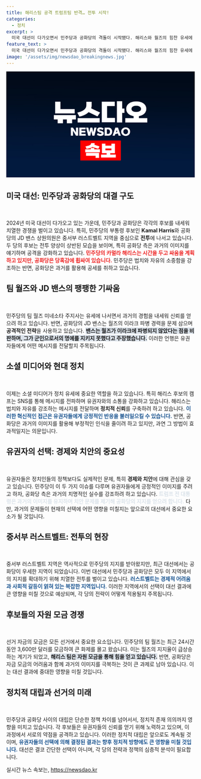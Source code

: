 ```yaml
---
title: 해리스팀 공격 트럼프팀 반격… 전투 시작!
categories:
  - 정치
excerpt: >
  미국 대선이 다가오면서 민주당과 공화당의 격돌이 시작됐다. 해리스와 월즈의 힘찬 유세에 비해, 테드 밴스는 과거를 들추며 공격에 나섰다. 월즈의 군 경력을 문제 삼은 공화당의 혼란 속에서, 민주당은 활기를 띠고 있다. 클릭해 더욱 깊은 이야기를 만나보세요!
feature_text: >
  미국 대선이 다가오면서 민주당과 공화당의 격돌이 시작됐다. 해리스와 월즈의 힘찬 유세에 비해, 테드 밴스는 과거를 들추며 공격에 나섰다. 월즈의 군 경력을 문제 삼은 공화당의 혼란 속에서, 민주당은 활기를 띠고 있다. 클릭해 더욱 깊은 이야기를 만나보세요!
image: '/assets/img/newsdao_breakingnews.jpg'
---
```


<p><img src="/assets/img/newsdao_breakingnews.jpg" alt="ontimetimes 속보" /></p>

<h2 data-ke-size="size26">미국 대선: 민주당과 공화당의 대결 구도</h2>

<p data-ke-size="size16">&nbsp;</p>

<p data-ke-size="size16">2024년 미국 대선이 다가오고 있는 가운데, 민주당과 공화당은 각각의 후보를 내세워 치열한 경쟁을 벌이고 있습니다. 특히, 민주당의 부통령 후보인 <b>Kamal Harris</b>와 공화당의 JD 밴스 상원의원은 중서부 러스트벨트 지역을 중심으로 <b>전투</b>에 나서고 있습니다. 두 당의 후보는 전투 양상이 상반된 모습을 보이며, 특히 공화당 측은 과거의 이미지를 얘기하며 공격을 강화하고 있습니다. <b><span style="color: #ee2323;">민주당의 카멀라 해리스는 시간을 두고 싸움을 계획하고 있지만, 공화당은 당혹감에 휩싸여 있습니다.</span></b> 민주당은 법치와 자유의 소중함을 강조하는 반면, 공화당은 과거를 활용해 공세를 취하고 있습니다.</p>

<h2 data-ke-size="size26">팀 월즈와 JD 밴스의 팽팽한 기싸움</h2>

<p data-ke-size="size16">&nbsp;</p>

<p data-ke-size="size16">민주당의 팀 월즈 미네소타 주지사는 유세에 나서면서 과거의 경험을 내세워 신뢰를 얻으려 하고 있습니다. 반면, 공화당의 JD 밴스는 월즈의 이라크 파병 경력을 문제 삼으며 <b>공격적인 전략</b>을 사용하고 있습니다. <b><span style="background-color: #21538527;">밴스는 월즈가 이라크에 파병되지 않았다는 점을 비판하며, 그가 군인으로서의 명예를 지키지 못했다고 주장했습니다.</span></b> 이러한 언행은 유권자들에게 어떤 메시지를 전달할지 주목됩니다.</p>

<h2 data-ke-size="size26">소셜 미디어와 현대 정치</h2>

<p data-ke-size="size16">&nbsp;</p>

<p data-ke-size="size16">이제는 소셜 미디어가 정치 유세에 중요한 역할을 하고 있습니다. 특히 해리스 후보의 캠프는 SNS를 통해 메시지를 전파하며 유권자와의 소통을 강화하고 있습니다. 해리스는 법치와 자유를 강조하는 메시지를 전달하며 <b>정치적 신뢰</b>를 구축하려 하고 있습니다. <b><span style="color: #1a5490;">이러한 혁신적인 접근은 유권자들에게 긍정적인 반응을 불러일으킬 수 있습니다.</span></b> 반면, 공화당은 과거의 이미지를 활용해 부정적인 인식을 줄이려 하고 있지만, 과연 그 방법이 효과적일지는 의문입니다.</p>

<h2 data-ke-size="size26">유권자의 선택: 경제와 치안의 중요성</h2>

<p data-ke-size="size16">&nbsp;</p>

<p data-ke-size="size16">유권자들은 정치인들의 정책보다도 실제적인 문제, 특히 <b>경제와 치안</b>에 대해 관심을 갖고 있습니다. 민주당이 이 두 가지 이슈를 다루며 유권자들에게 긍정적인 이미지를 주려고 하자, 공화당 측은 과거의 치명적인 실수를 강조하려 하고 있습니다. <b><span style="color: #21538527;">트럼프 전 대통령은 과거의 이미지를 유지하며 치안 문제를 제기해 공화당의 지지를 얻으려 합니다.</span></b> 다만, 과거의 문제들이 현재의 선택에 어떤 영향을 미칠지는 앞으로의 대선에서 중요한 요소가 될 것입니다.</p>

<h2 data-ke-size="size26">중서부 러스트벨트: 전투의 현장</h2>

<p data-ke-size="size16">&nbsp;</p>

<p data-ke-size="size16">중서부 러스트벨트 지역은 역사적으로 민주당의 지지를 받아왔지만, 최근 대선에서는 공화당이 우세한 지역이 되었습니다. 이번 대선에서 민주당과 공화당은 모두 이 지역에서의 지지를 확대하기 위해 치열한 전투를 벌이고 있습니다. <b><span style="color: #1a5490;">러스트벨트는 경제적 어려움과 사회적 갈등이 얽혀 있는 복잡한 지역입니다.</span></b> 이러한 지역에서의 선택이 대선 결과에 큰 영향을 미칠 것으로 예상되며, 각 당의 전략이 어떻게 적용될지 주목됩니다.</p>

<h2 data-ke-size="size26">후보들의 자원 모금 경쟁</h2>

<p data-ke-size="size16">&nbsp;</p>

<p data-ke-size="size16">선거 자금의 모금은 모든 선거에서 중요한 요소입니다. 민주당의 팀 월즈는 최근 24시간 동안 3,600만 달러를 모금하여 큰 화제를 몰고 왔습니다. 이는 월즈의 지지율이 급상승하는 계기가 되었고, <b><span style="background-color: #21538527;">해리스 팀은 자원 모금을 통해 힘을 얻고 있습니다.</span></b> 반면, 공화당은 자금 모금의 어려움과 함께 과거의 이미지를 극복하는 것이 큰 과제로 남아 있습니다. 이는 대선 결과에 중대한 영향을 미칠 것입니다.</p>

<h2 data-ke-size="size26">정치적 대립과 선거의 미래</h2>

<p data-ke-size="size16">&nbsp;</p>

<p data-ke-size="size16">민주당과 공화당 사이의 대립은 단순한 정책 차이를 넘어서서, 정치적 존재 의의까지 영향을 미치고 있습니다. 각 후보들은 유권자들의 신뢰를 얻기 위해 노력하고 있으며, 이 과정에서 서로의 약점을 공격하고 있습니다. 이러한 정치적 대립은 앞으로도 계속될 것이며, <b><span style="color: #1a5490;">유권자들의 선택에 의해 결정된 결과는 향후 정치적 방향에도 큰 영향을 미칠 것입니다.</span></b> 대선은 결코 간단한 선택이 아니며, 각 당의 전략과 정책의 심층적 분석이 필요합니다.</p>
실시간 뉴스 속보는, <a href="https://newsdao.kr" rel="dofollow">https://newsdao.kr</a>


